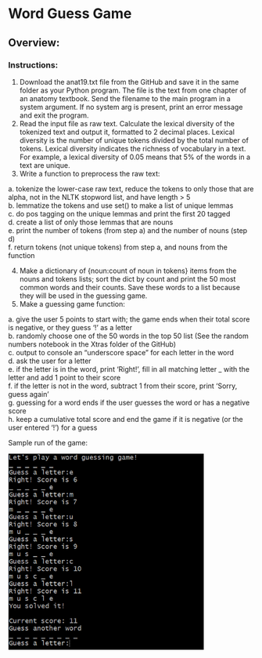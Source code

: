 # Word Guess Game

## Overview:

### Instructions:
1. Download the anat19.txt file from the GitHub and save it in the same folder as your Python program. The file is the text from one chapter of an anatomy textbook. Send the filename to the main program in a system argument. If no system arg is present, print an error message and exit the program.
2. Read the input file as raw text. Calculate the lexical diversity of the tokenized text and output it, formatted to 2 decimal places. Lexical diversity is the number of unique tokens divided by the total number of tokens. Lexical diversity indicates the richness of vocabulary in a text. For example, a lexical diversity of 0.05 means that 5% of the words in a text are unique.
3. Write a function to preprocess the raw text:

a. tokenize the lower-case raw text, reduce the tokens to only those that are alpha, not in the NLTK stopword list, and have length > 5  
b. lemmatize the tokens and use set() to make a list of unique lemmas  
c. do pos tagging on the unique lemmas and print the first 20 tagged  
d. create a list of only those lemmas that are nouns  
e. print the number of tokens (from step a) and the number of nouns (step d)  
f. return tokens (not unique tokens) from step a, and nouns from the function  

4. Make a dictionary of {noun:count of noun in tokens} items from the nouns and tokens lists; sort the dict by count and print the 50 most common words and their counts. Save these words to a list because they will be used in the guessing game.
5. Make a guessing game function:

a. give the user 5 points to start with; the game ends when their total score is negative, or they guess ‘!’ as a letter  
b. randomly choose one of the 50 words in the top 50 list (See the random numbers notebook in the Xtras folder of the GitHub)  
c. output to console an “underscore space” for each letter in the word  
d. ask the user for a letter  
e. if the letter is in the word, print ‘Right!’, fill in all matching letter _ with the letter and add 1 point to their score  
f. if the letter is not in the word, subtract 1 from their score, print ‘Sorry, guess again’  
g. guessing for a word ends if the user guesses the word or has a negative score  
h. keep a cumulative total score and end the game if it is negative (or the user entered ‘!’) for a guess  


Sample run of the game:

<img src="sample_run.png" data-canonical-src="https://gyazo.com/eb5c5741b6a9a16c692170a41a49c858.png" width="400" height="400" />
